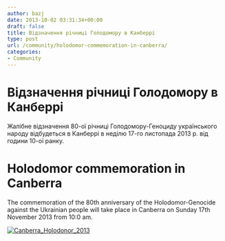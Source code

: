 ```yaml
---
author: bazj
date: 2013-10-02 03:31:34+00:00
draft: false
title: Відзначення річниці Голодомору в Канберрі
type: post
url: /community/holodomor-commemoration-in-canberra/
categories:
- Community
---
```


# Відзначення річниці Голодомору в Канберрі


Жалібне відзначення 80-ої річниці Голодомору-Геноциду українського народу відбудеться в Канберрі в неділю 17-го листопада 2013 р. від години 10-ої ранку.


# Holodomor commemoration in Canberra


The commemoration of the 80th anniversary of the Holodomor-Genocide against the Ukrainian people will take place in Canberra on Sunday 17th November 2013 from 10:0 am.

[![Canberra_Holodonor_2013](http://www.ozeukes.com/wp-content/uploads/2013/10/Canberra_Holodonor_2013.jpg)
](http://www.ozeukes.com/wp-content/uploads/2013/10/Canberra_Holodonor_2013.jpg)
